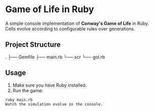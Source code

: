 # Game of Life in Ruby

A simple console implementation of **Conway's Game of Life** in Ruby.  
Cells evolve according to configurable rules over generations.

## Project Structure

.
├── Gemfile
├── main.rb 
└── scr
└── gol.rb 


## Usage

1. Make sure you have Ruby installed.
2. Run the game:

```bash
ruby main.rb
Watch the simulation evolve in the console.

